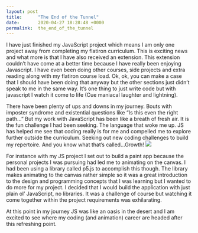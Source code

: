 ```yaml
---
layout: post
title:      "The End of the Tunnel"
date:       2020-04-27 18:28:48 +0000
permalink:  the_end_of_the_tunnel
---
```



I have just finished my JavaScript project which means I am only one project away from completing my flatiron curriculum. This is exciting news and what more is that I have also received an extension. This extension couldn’t have come at a better time because I have really been enjoying Javascript. I have even been doing other courses, side projects and extra reading along with my flatiron course load. Ok, ok, you can make a case that I should have been doing that anyway but the other sections just didn’t speak to me in the same way. It’s one thing to just write code but with javascript I watch it come to life (Cue maniacal laughter and lightning). 

There have been plenty of ups and downs in my journey. Bouts with imposter syndrome and existential questions like “Is this even the right path…” But my work with JavaScript has been like a breath of fresh air. It is the fun challenge I had been seeking. The language that woke me up. JS has helped me see that coding really is for me and compelled me to explore further outside the curriculum. Seeking out new coding challenges to build my repertoire. And you know what that’s called…Growth!
![](https://media1.tenor.com/images/468ed92b28a754c86c735267703e4962/tenor.gif?itemid=12303738://)


For instance with my JS project I set out to build a paint app because the personal projects I was pursuing had led me to animating on the canvas. I had been using a library called p5.js to accomplish this though. The library makes animating to the canvas rather simple so it was a great introduction to the design and programming concepts that I was learning but I wanted to do more for my project. I decided that I would build the application with just plain ol’ JavaScript, no libraries. It was a challenge of course but watching it come together within the project requirements was exhilarating. 

At this point in my journey JS was like an oasis in the desert and I am excited to see where my coding (and animation) career are headed after this refreshing point. 

